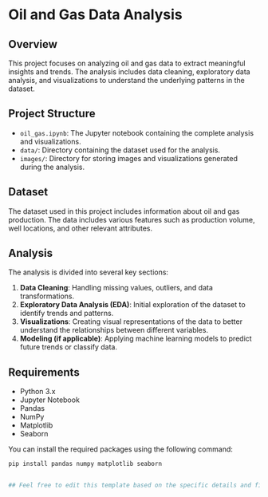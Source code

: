 # Oil and Gas Data Analysis

## Overview
This project focuses on analyzing oil and gas data to extract meaningful insights and trends. The analysis includes data cleaning, exploratory data analysis, and visualizations to understand the underlying patterns in the dataset.

## Project Structure
- `oil_gas.ipynb`: The Jupyter notebook containing the complete analysis and visualizations.
- `data/`: Directory containing the dataset used for the analysis.
- `images/`: Directory for storing images and visualizations generated during the analysis.

## Dataset
The dataset used in this project includes information about oil and gas production. The data includes various features such as production volume, well locations, and other relevant attributes.

## Analysis
The analysis is divided into several key sections:
1. **Data Cleaning**: Handling missing values, outliers, and data transformations.
2. **Exploratory Data Analysis (EDA)**: Initial exploration of the dataset to identify trends and patterns.
3. **Visualizations**: Creating visual representations of the data to better understand the relationships between different variables.
4. **Modeling (if applicable)**: Applying machine learning models to predict future trends or classify data.

## Requirements
- Python 3.x
- Jupyter Notebook
- Pandas
- NumPy
- Matplotlib
- Seaborn

You can install the required packages using the following command:
```bash
pip install pandas numpy matplotlib seaborn


## Feel free to edit this template based on the specific details and findings in your `oil_gas.ipynb` notebook.
